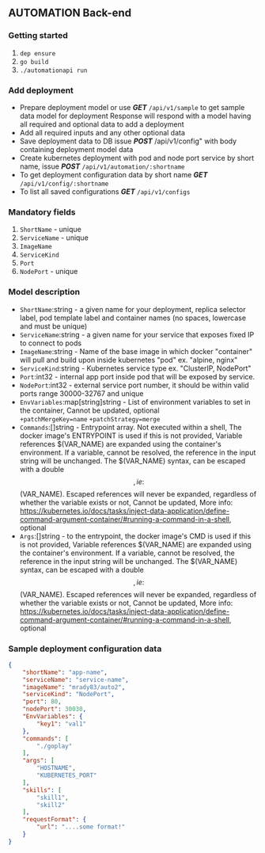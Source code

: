 ## AUTOMATION Back-end

### Getting started
1. `dep ensure`
2. `go build`
3. `./automationapi run`

### Add deployment
- Prepare deployment model or use ***GET*** `/api/v1/sample` to get sample data model for deployment Response will respond with a model having all required and optional data to add a deployment
- Add all required inputs and any other optional data
- Save deployment data to DB issue ***POST*** /api/v1/config" with body containing deployment model data
- Create kubernetes deployment with pod and node port service by short name, issue ***POST*** `/api/v1/automation/:shortname` 
- To get deployment configuration data by short name ***GET*** `/api/v1/config/:shortname` 
- To list all saved configurations ***GET*** `/api/v1/configs` 

### Mandatory fields
1. `ShortName` - unique
2. `ServiceName` - unique
3. `ImageName`
4. `ServiceKind`
4. `Port`
6. `NodePort` - unique

### Model description
 
* `ShortName`:string - a given name for your deployment, replica selector label, pod template label and container names (no spaces, lowercase and must be unique)
* `ServiceName`:string - a given name for your service that exposes fixed IP to connect to pods 
* `ImageName`:string - Name of the base image in which docker "container" will pull and build upon inside kubernetes "pod" ex. "alpine, nginx" 
* `ServiceKind`:string - Kubernetes service type ex. "ClusterIP, NodePort" 
* `Port`:int32 - internal app port inside pod that will be exposed by service. 
* `NodePort`:int32 -  external service port number, it should be within valid ports range 30000-32767 and unique
* `EnvVariables`:map[string]string - List of environment variables to set in the container, Cannot be updated, optional                   	
                     	```+patchMergeKey=name```
                     	```+patchStrategy=merge```
* `Commands`:[]string - Entrypoint array. Not executed within a shell, The docker image's ENTRYPOINT is used if this is not provided, Variable references $(VAR_NAME) are expanded using the container's environment. If a variable, cannot be resolved, the reference in the input string will be unchanged. The $(VAR_NAME) syntax, can be escaped with a double $$, ie: $$(VAR_NAME). Escaped references will never be expanded, regardless of whether the variable exists or not, Cannot be updated, More info: https://kubernetes.io/docs/tasks/inject-data-application/define-command-argument-container/#running-a-command-in-a-shell, optional                       	
* `Args`:[]string - to the entrypoint, the docker image's CMD is used if this is not provided, Variable references $(VAR_NAME) are expanded using the container's environment. If a variable, cannot be resolved, the reference in the input string will be unchanged. The $(VAR_NAME) syntax, can be escaped with a double $$, ie: $$(VAR_NAME). Escaped references will never be expanded, regardless of whether the variable exists or not, Cannot be updated, More info: https://kubernetes.io/docs/tasks/inject-data-application/define-command-argument-container/#running-a-command-in-a-shell, optional
	 

### Sample deployment configuration data
```json
{
    "shortName": "app-name",
    "serviceName": "service-name",
    "imageName": "mrady83/auto2",
    "serviceKind": "NodePort",
    "port": 80,
    "nodePort": 30030,
    "EnvVariables": {
        "key1": "val1"
    },
    "commands": [
        "./goplay"
    ],
    "args": [
        "HOSTNAME",
        "KUBERNETES_PORT"
    ],
    "skills": [
        "skill1",
        "skill2"
    ],
    "requestFormat": {
        "url": "....some format!"
    }
}
```